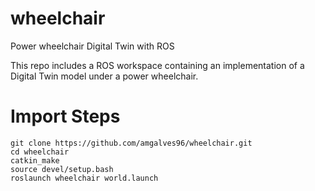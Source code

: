 # wheelchair
Power wheelchair Digital Twin with ROS

This repo includes a ROS workspace containing an implementation of a Digital Twin model under a power wheelchair.

# Import Steps

```
git clone https://github.com/amgalves96/wheelchair.git
cd wheelchair
catkin_make
source devel/setup.bash
roslaunch wheelchair world.launch
```
